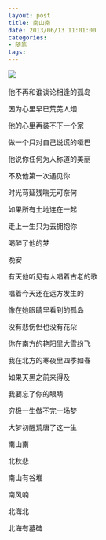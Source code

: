 ```yaml
---
layout: post
title: 南山南
date: 2013/06/13 11:01:00
categories: 
- 随笔
tags: 
---
```


![][1]   

他不再和谁谈论相逢的孤岛

因为心里早已荒芜人烟

他的心里再装不下一个家

做一个只对自己说谎的哑巴

他说你任何为人称道的美丽

不及他第一次遇见你

时光苟延残喘无可奈何

如果所有土地连在一起

走上一生只为去拥抱你

喝醉了他的梦

晚安

有天他听见有人唱着古老的歌

唱着今天还在远方发生的

像在她眼睛里看到的孤岛

没有悲伤但也没有花朵

你在南方的艳阳里大雪纷飞

我在北方的寒夜里四季如春

如果天黑之前来得及

我要忘了你的眼睛

穷极一生做不完一场梦

大梦初醒荒唐了这一生

南山南

北秋悲

南山有谷堆

南风喃

北海北

北海有墓碑

 

[1]: https://ww4.sinaimg.cn/large/006tNc79gw1f5122hfa2qj30go0tn3zj
